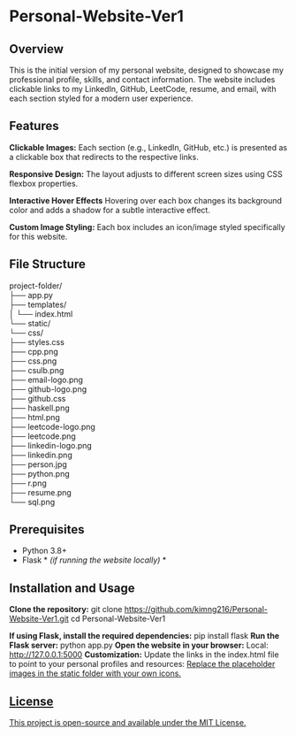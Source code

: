 # Personal-Website-Ver1

## Overview

This is the initial version of my personal website, designed to showcase my professional profile, skills, and contact information. The website includes clickable links to my LinkedIn, GitHub, LeetCode, resume, and email, with each section styled for a modern user experience.

## Features
**Clickable Images:** Each section (e.g., LinkedIn, GitHub, etc.) is presented as a clickable box that redirects to the respective links.

**Responsive Design:** The layout adjusts to different screen sizes using CSS flexbox properties.

**Interactive Hover Effects** Hovering over each box changes its background color and adds a shadow for a subtle interactive effect.

**Custom Image Styling:** Each box includes an icon/image styled specifically for this website.

## File Structure
project-folder/  
├── app.py         
├── templates/  
│   └── index.html     
└── static/  
    └── css/   
        ├── styles.css    
        ├── cpp.png    
        ├── css.png    
        ├── csulb.png   
        ├── email-logo.png    
        ├── github-logo.png   
        ├── github.css    
        ├── haskell.png    
        ├── html.png    
        ├── leetcode-logo.png   
        ├── leetcode.png      
        ├── linkedin-logo.png   
        ├── linkedin.png   
        ├── person.jpg   
        ├── python.png   
        ├── r.png        
        ├── resume.png   
        └── sql.png     

## Prerequisites
- Python 3.8+
- Flask * *(if running the website locally)* *

## Installation and Usage
**Clone the repository:** 
git clone https://github.com/kimng216/Personal-Website-Ver1.git
cd Personal-Website-Ver1

**If using Flask, install the required dependencies:** 
pip install flask
**Run the Flask server:** 
python app.py
**Open the website in your browser:**
Local: http://127.0.0.1:5000
**Customization:**
Update the links in the index.html file to point to your personal profiles and resources:
<a href="https://www.linkedin.com/in/kimnguyencs/" target="_blank">
Replace the placeholder images in the static folder with your own icons.

## License
This project is open-source and available under the MIT License.
